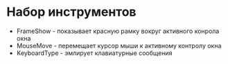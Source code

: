 ﻿# Набор инструментов

* FrameShow - показывает красную рамку вокруг активного конрола окна
* MouseMove - перемещает курсор мыши к активному контролу окна
* KeyboardType - эмлирует клавиатурные сообщения

